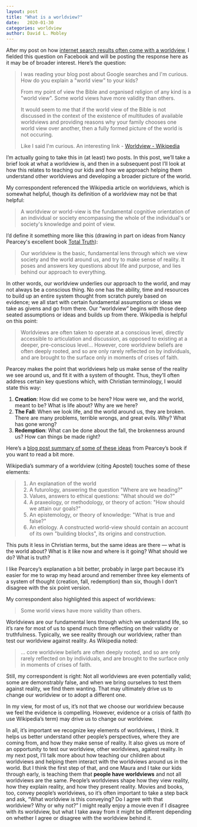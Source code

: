 ```yaml
---
layout: post
title: "What is a worldview?"
date:   2020-01-30
categories: worldview
author: David L. Mobley
---
```


After my post on how [internet search results often come with a worldview](https://heisfaithful.github.io/culture/2020/01/28/google-that-parenting.html), I fielded this question on Facebook and will be posting the response here as it may be of broader interest. Here’s the question:

> I was reading your blog post about Google searches and I'm curious. How do you explain a "world view" to your kids?
>
> From my point of view the Bible and organised religion of any kind is a "world view". Some world views have more validity than others.
>
> It would seem to me that if the world view of the Bible is not discussed in the context of the existence of multitudes of available worldviews and providing reasons why your family chooses one world view over another, then a fully formed picture of the world is not occuring.
>
> Like I said I'm curious.
> An interesting link - [Worldview - Wikipedia](https://en.wikipedia.org/wiki/Worldview)

I’m actually going to take this in (at least) two posts. In this post, we’ll take a brief look at what a worldview is, and then in a subsequent post I’ll look at how this relates to teaching our kids and how we approach helping them understand other worldviews and developing a broader picture of the world.

My correspondent referenced the Wikipedia article on worldviews, which is somewhat helpful, though its definition of a worldview may not be that helpful:

> A worldview or world-view is the fundamental cognitive orientation of an individual or society encompassing the whole of the individual's or society's knowledge and point of view.

I’d define it something more like this (drawing in part on ideas from Nancy Pearcey's excellent book [Total Truth](https://amzn.to/36AQc5S)):
> Our worldview is the basic, fundamental lens through which we view society and the world around us, and try to make sense of reality. It poses and answers key questions about life and purpose, and lies behind our approach to everything.

In other words, our worldview underlies our approach to the world, and may not always be a conscious thing. No one has the ability, time and resources to build up an entire system thought from scratch purely based on evidence; we all start with certain fundamental assumptions or ideas we take as givens and go from there. Our “worldview” begins with those deep seated assumptions or ideas and builds up from there. Wikipedia is helpful on this point:

> Worldviews are often taken to operate at a conscious level, directly accessible to articulation and discussion, as opposed to existing at a deeper, pre-conscious level... However, core worldview beliefs are often deeply rooted, and so are only rarely reflected on by individuals, and are brought to the surface only in moments of crises of faith.

Pearcey makes the point that worldviews help us make sense of the reality we see around us, and fit it with a system of thought. Thus, they’ll often address certain key questions which, with Christian terminology, I would state this way:
1. **Creation**: How did we come to be here? How were we, and the world, meant to be? What is life about? Why are we here?
2. **The Fall**: When we look life, and the world around us, they are broken. There are many problems, terrible wrongs, and great evils. Why? What has gone wrong?
3. **Redemption**: What can be done about the fall, the brokenness around us? How can things be made right?

Here’s a [blog post summary of some of these ideas](https://apologers.wordpress.com/2016/02/05/creation-fall-redemption/) from Pearcey’s book if you want to read a bit more.

Wikipedia’s summary of a worldview (citing Apostel) touches some of these elements:
> 1. An explanation of the world
> 2. A futurology, answering the question "Where are we heading?"
> 3. Values, answers to ethical questions: "What should we do?"
> 4. A praxeology, or methodology, or theory of action: "How should we attain our goals?"
> 5. An epistemology, or theory of knowledge: "What is true and false?"
> 6. An etiology. A constructed world-view should contain an account of its own "building blocks", its origins and construction.

This puts it less in Christian terms, but the same ideas are there — what is the world about? What is it like now and where is it going? What should we do? What is truth?

I like Pearcey’s explanation a bit better, probably in large part because it’s easier for me to wrap my head around and remember three key elements of a system of thought (creation, fall, redemption) than six, though I don’t disagree with the six point version.

My correspondent also highlighted this aspect of worldviews:

> Some world views have more validity than others.

Worldviews are our fundamental lens through which we understand life, so it’s rare for most of us to spend much time reflecting on their validity or truthfulness. Typically, we see reality through our worldview, rather than test our worldview against reality. As Wikipedia noted:

> ...  core worldview beliefs are often deeply rooted, and so are only rarely reflected on by individuals, and are brought to the surface only in moments of crises of faith.

Still, my correspondent is right: Not all worldviews are even potentially valid; some are demonstrably false, and when we bring ourselves to test them against reality, we find them wanting. That may ultimately drive us to change our worldview or to adopt a different one.

In my view, for most of us, it’s not that we choose our worldview because we feel the evidence is compelling. However, evidence or a crisis of faith (to use Wikipedia’s term) may drive us to change our worldview.

In all, it’s important we recognize key elements of worldviews, I think. It helps us better understand other people’s perspectives, where they are coming from, and how they make sense of reality. It also gives us more of an opportunity to test our worldview, other worldviews, against reality. In my next post, I’ll talk more about how teaching our children about worldviews and helping them interact with the worldviews around us in the world. But I think the first step of that, and one Maura and I take our kids through early, is teaching them that **people have worldviews** and not all worldviews are the same. People’s worldviews shape how they view reality, how they explain reality, and how they present reality. Movies and books, too, convey people’s worldviews, so it’s often important to take a step back and ask, “What worldview is this conveying? Do I agree with that worldview? Why or why not?” I might really enjoy a movie even if I disagree with its worldview, but what I take away from it might be different depending on whether I agree or disagree with the worldview behind it.
